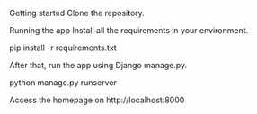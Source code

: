 Getting started
Clone the repository.

Running the app
Install all the requirements in your environment.

pip install -r requirements.txt

After that, run the app using Django manage.py.

python manage.py runserver

Access the homepage on http://localhost:8000
